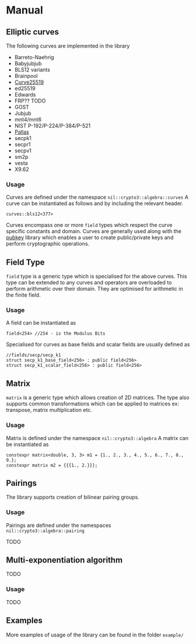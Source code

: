 # Manual

## Elliptic curves

The following curves are implemented in the library

* Barreto-Naehrig
* Babyjubjub
* BLS12 variants
* Brainpool
* [Curve25519](https://datatracker.ietf.org/doc/html/rfc7748#section-4.1)
* ed25519
* Edwards
* FRP?? TODO
* GOST
* Jubjub
* mnt4/mnt6
* NIST P-192/P-224/P-384/P-521
* [Pallas](https://zips.z.cash/protocol/protocol.pdf#pallasandvesta)
* secpk1
* secpr1
* secpv1
* sm2p
* vesta
* X9.62

### Usage

Curves are defined under the namespace `nil::crypto3::algebra::curves` A curve can be instantiated as follows and by including the relevant header.

```
curves::bls12<377>
```

Curves encompass one or more `field` types which respect the curve specific constants and domain. Curves are generally used along with the [pubkey](https://github.com/NilFoundation/crypto3-pubkey) library which enables a user to create public/private keys and perform cryptographic operations.

## Field Type

`field` type is a generic type which is specialised for the above curves. This type can be extended to any curves and operators are overloaded to perform arithmetic over their domain. They are optimised for arithmetic in the finite field.

### Usage

A field can be instantiated as

```
field<254> //254 - is the Modulus Bits
```

Specialised for curves as base fields and scalar fields are usually defined as

```
//fields/secp/secp_k1
struct secp_k1_base_field<256> : public field<256>
struct secp_k1_scalar_field<256> : public field<256>
```

## Matrix

`matrix` is a generic type which allows creation of 2D matrices. The type also supports common transformations which can be applied to matrices ex: transpose, matrix multiplication etc.

### Usage

Matrix is defined under the namespace `nil::crypto3::algebra` A matrix can be instantiated as

```
constexpr matrix<double, 3, 3> m1 = {1., 2., 3., 4., 5., 6., 7., 8., 9.};
constexpr matrix m2 = {{{1., 2.}}};
```

## Pairings

The library supports creation of bilinear pairing groups.

### Usage

Pairings are defined under the namespaces `nil::crypto3::algebra::pairing`

TODO

## Multi-exponentiation algorithm

TODO

### Usage

TODO

## Examples

More examples of usage of the library can be found in the folder `example/`
